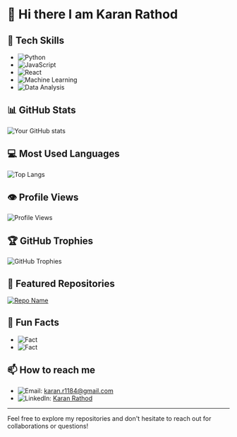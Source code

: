 # 👋 Hi there I am Karan Rathod

## 🚀 Tech Skills
- ![Python](https://img.shields.io/badge/-Python-3776AB?logo=python&logoColor=white) 
- ![JavaScript](https://img.shields.io/badge/-JavaScript-F7DF1E?logo=javascript&logoColor=black) 
- ![React](https://img.shields.io/badge/-React-61DAFB?logo=react&logoColor=black) 
- ![Machine Learning](https://img.shields.io/badge/-Machine%20Learning-FF6F61?logo=tensorflow&logoColor=white) 
- ![Data Analysis](https://img.shields.io/badge/-Data%20Analysis-4A90E2?logo=dataiku&logoColor=white)

## 📊 GitHub Stats
![Your GitHub stats](https://github-readme-stats.vercel.app/api?username=karanr1184&show_icons=true&theme=radical)

## 💻 Most Used Languages
![Top Langs](https://github-readme-stats.vercel.app/api/top-langs/?username=karanr1184&layout=compact&theme=radical)

## 👁️ Profile Views
![Profile Views](https://komarev.com/ghpvc/?username=yourusername&color=brightgreen)

## 🏆 GitHub Trophies
![GitHub Trophies](https://github-profile-trophy.vercel.app/?username=karanr1184&theme=darkhub)

## 🌟 Featured Repositories
[![Repo Name](https://github-readme-stats.vercel.app/api/pin/?username=karanr1184&repo=repo-name&theme=radical)](https://github.com/karanr1184/HospFinder)

## 🎨 Fun Facts
- ![Fact](https://img.shields.io/badge/-I%20love%20coding%20at%20night-FF69B4)
- ![Fact](https://img.shields.io/badge/-Coffee%20is%20my%20fuel-6F4E37)

## 📫 How to reach me
- ![Email](https://img.shields.io/badge/-Email-D14836?logo=gmail&logoColor=white): karan.r1184@gmail.com
- ![LinkedIn](https://img.shields.io/badge/-LinkedIn-0077B5?logo=linkedin&logoColor=white): [Karan Rathod](https://www.linkedin.com/in/karanrathod1184/)

---

Feel free to explore my repositories and don't hesitate to reach out for collaborations or questions!
